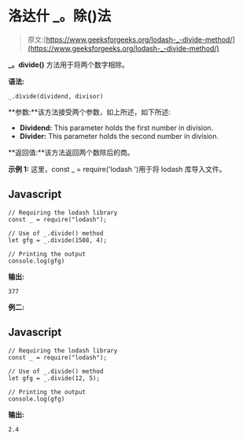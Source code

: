 # 洛达什 _。除()法

> 原文:[https://www.geeksforgeeks.org/lodash-_-divide-method/](https://www.geeksforgeeks.org/lodash-_-divide-method/)

**_。divide()** 方法用于将两个数字相除。

**语法:**

```
_.divide(dividend, divisor)
```

**参数:**该方法接受两个参数，如上所述，如下所述:

*   **Dividend:** This parameter holds the first number in division.
*   **Divider:** This parameter holds the second number in division.

**返回值:**该方法返回两个数除后的商。

**示例 1:** 这里，const _ = require('lodash ')用于将 lodash 库导入文件。

## Javascript

```
// Requiring the lodash library  
const _ = require("lodash"); 

// Use of _.divide() method 
let gfg = _.divide(1508, 4);

// Printing the output  
console.log(gfg)
```

**输出:**

```
377
```

**例二:**

## Javascript

```
// Requiring the lodash library  
const _ = require("lodash"); 

// Use of _.divide() method 
let gfg = _.divide(12, 5);

// Printing the output  
console.log(gfg)
```

**输出:**

```
2.4
```